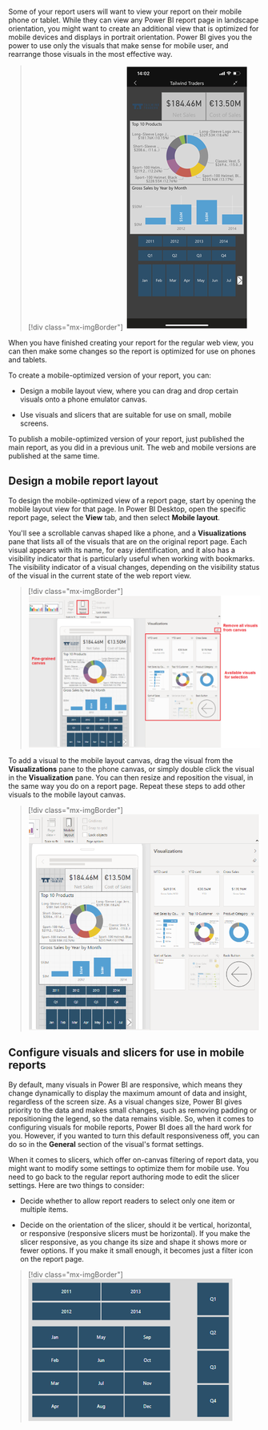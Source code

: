 Some of your report users will want to view your report on their mobile phone or tablet. While they can view any Power BI report page in landscape orientation, you might want to create an additional view that is optimized for mobile devices and displays in portrait orientation. Power BI gives you the power to use only the visuals that make sense for mobile user, and rearrange those visuals in the most effective way.

> [!div class="mx-imgBorder"]
> [![Mobile design overview](../media/12-mobile-design-overview-ss.png)](../media/12-mobile-design-overview-ss.png#lightbox)

When you have finished creating your report for the regular web view, you can then make some changes so the report is optimized for use on phones and tablets.

To create a mobile-optimized version of your report, you can:

-   Design a mobile layout view, where you can drag and drop certain visuals onto a phone emulator canvas.

-   Use visuals and slicers that are suitable for use on small, mobile screens.

To publish a mobile-optimized version of your report, just published the main report, as you did in a previous unit. The web and mobile versions are published at the same time.

## Design a mobile report layout

To design the mobile-optimized view of a report page, start by opening the mobile layout view for that page. In Power BI Desktop, open the specific report page, select the **View** tab, and then select **Mobile layout**.

You'll see a scrollable canvas shaped like a phone, and a **Visualizations** pane that lists all of the visuals that are on the original report page. Each visual appears with its name, for easy identification, and it also has a visibility indicator that is particularly useful when working with bookmarks. The visibility indicator of a visual changes, depending on the visibility status of the visual in the current state of the web report view.

> [!div class="mx-imgBorder"]
> [![Open mobile layout](../media/12-open-mobile-layout-ss.png)](../media/12-open-mobile-layout-ss.png#lightbox)

To add a visual to the mobile layout canvas, drag the visual from the **Visualizations** pane to the phone canvas, or simply double click the visual in the **Visualization** pane. You can then resize and reposition the visual, in the same way you do on a report page. Repeat these steps to add other visuals to the mobile layout canvas.

> [!div class="mx-imgBorder"]
> [![Add visuals to mobile layout](../media/12-add-visuals-mobile-layout-ss.png)](../media/12-add-visuals-mobile-layout-ss.png#lightbox)

## Configure visuals and slicers for use in mobile reports

By default, many visuals in Power BI are responsive, which means they change dynamically to display the maximum amount of data and insight, regardless of the screen size. As a visual changes size, Power BI gives priority to the data and makes small changes, such as removing padding or repositioning the legend, so the data remains visible. So, when it comes to configuring visuals for mobile reports, Power BI does all the hard work for you. However, if you wanted to turn this default responsiveness off, you can do so in the **General** section of the visual\'s format settings.

When it comes to slicers, which offer on-canvas filtering of report data, you might want to modify some settings to optimize them for mobile use. You need to go back to the regular report authoring mode to edit the slicer settings. Here are two things to consider:

-   Decide whether to allow report readers to select only one item or multiple items.

-   Decide on the orientation of the slicer, should it be vertical, horizontal, or responsive (responsive slicers must be horizontal). If you make the slicer responsive, as you change its size and shape it shows more or fewer options. If you make it small enough, it becomes just a filter icon on the report page.

> [!div class="mx-imgBorder"]
> [![Configure slicers for mobile layout](../media/12-configure-slicers-mobile-layout-ss.png)](../media/12-configure-slicers-mobile-layout-ss.png#lightbox)
